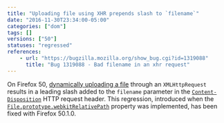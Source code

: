 ```yaml
---
title: "Uploading file using XHR prepends slash to `filename`"
date: "2016-11-30T23:34:00-05:00"
categories: ["dom"]
tags: []
versions: ["50"]
statuses: "regressed"
references:
    - url: "https://bugzilla.mozilla.org/show_bug.cgi?id=1319088"
      title: "Bug 1319088 - Bad filename in an xhr request"
---
```

On Firefox 50, [dynamically uploading a file](https://developer.mozilla.org/en-US/docs/Using_files_from_web_applications) through an `XMLHttpRequest` results in a leading slash added to the `filename` parameter in the [`Content-Disposition`](https://developer.mozilla.org/en-US/docs/Web/HTTP/Headers/Content-Disposition) HTTP request header. This regression, introduced when the [`File.prototype.webkitRelativePath`](https://developer.mozilla.org/en-US/docs/Web/API/File/webkitRelativePath) property was implemented, has been fixed with Firefox 50.1.0.

